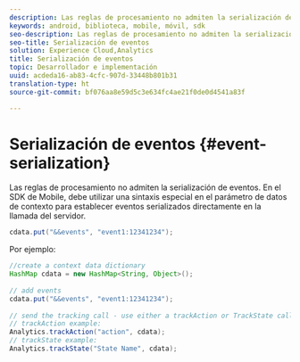 ```yaml
---
description: Las reglas de procesamiento no admiten la serialización de eventos. En el SDK de Mobile, debe utilizar una sintaxis especial en el parámetro de datos de contexto para establecer eventos serializados directamente en la llamada del servidor.
keywords: android, biblioteca, mobile, móvil, sdk
seo-description: Las reglas de procesamiento no admiten la serialización de eventos. En el SDK de Mobile, debe utilizar una sintaxis especial en el parámetro de datos de contexto para establecer eventos serializados directamente en la llamada del servidor.
seo-title: Serialización de eventos
solution: Experience Cloud,Analytics
title: Serialización de eventos
topic: Desarrollador e implementación
uuid: acdeda16-ab83-4cfc-907d-33448b801b31
translation-type: ht
source-git-commit: bf076aa8e59d5c3e634fc4ae21f0de0d4541a83f

---
```



# Serialización de eventos {#event-serialization}

Las reglas de procesamiento no admiten la serialización de eventos. En el SDK de Mobile, debe utilizar una sintaxis especial en el parámetro de datos de contexto para establecer eventos serializados directamente en la llamada del servidor.

```java
cdata.put("&&events", "event1:12341234");
```

Por ejemplo:

```java
//create a context data dictionary 
HashMap cdata = new HashMap<String, Object>(); 
 
// add events 
cdata.put("&&events", "event1:12341234"); 
 
// send the tracking call - use either a trackAction or TrackState call. 
// trackAction example: 
Analytics.trackAction("action", cdata); 
// trackState example: 
Analytics.trackState("State Name", cdata);
```

